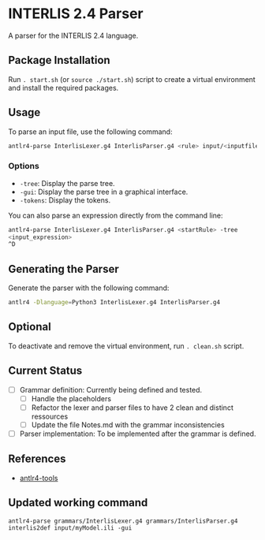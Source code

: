 # INTERLIS 2.4 Parser

A parser for the INTERLIS 2.4 language.

## Package Installation

Run `. start.sh` (or `source ./start.sh`) script to create a virtual environment and install the required packages.

## Usage

To parse an input file, use the following command:

```bash
antlr4-parse InterlisLexer.g4 InterlisParser.g4 <rule> input/<inputfile.extension>
```

### Options

- `-tree`: Display the parse tree.
- `-gui`: Display the parse tree in a graphical interface.
- `-tokens`: Display the tokens.

You can also parse an expression directly from the command line:

```bash
antlr4-parse InterlisLexer.g4 InterlisParser.g4 <startRule> -tree
<input_expression>
^D
```

## Generating the Parser

Generate the parser with the following command:

```bash
antlr4 -Dlanguage=Python3 InterlisLexer.g4 InterlisParser.g4
```

## Optional

To deactivate and remove the virtual environment, run `. clean.sh` script.

## Current Status

- [ ] Grammar definition: Currently being defined and tested.
    - [ ] Handle the placeholders
    - [ ] Refactor the lexer and parser files to have 2 clean and distinct ressources
    - [ ] Update the file Notes.md with the grammar inconsistencies
- [ ] Parser implementation: To be implemented after the grammar is defined.

## References

- [antlr4-tools](https://github.com/antlr/antlr4-tools)

## Updated working command

`antlr4-parse grammars/InterlisLexer.g4 grammars/InterlisParser.g4 interlis2def input/myModel.ili -gui`